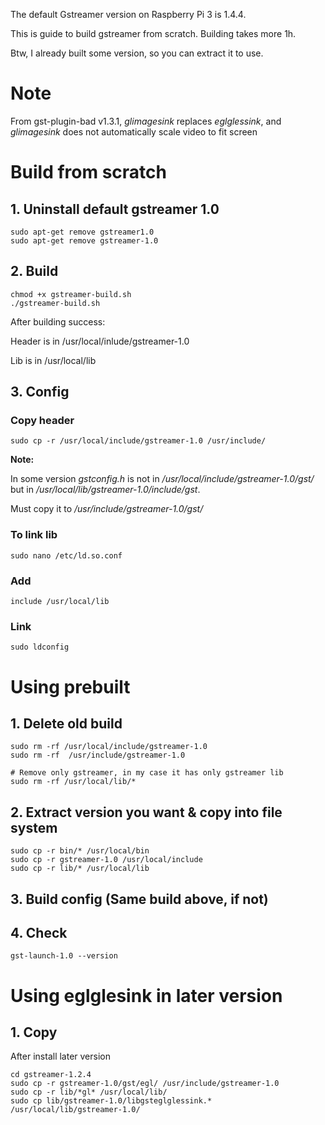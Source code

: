 The default Gstreamer version on Raspberry Pi 3 is 1.4.4. 

This is guide to build gstreamer from scratch. Building takes more 1h.

Btw, I already built some version, so you can extract it to use.

# Note

From gst-plugin-bad v1.3.1, *glimagesink* replaces *eglglessink*, and *glimagesink* does not automatically scale video to fit screen

# Build from scratch

## 1. Uninstall default gstreamer 1.0

```Shell
sudo apt-get remove gstreamer1.0
sudo apt-get remove gstreamer-1.0
```

## 2. Build

```Shell
chmod +x gstreamer-build.sh
./gstreamer-build.sh
```
After building success:

Header is in /usr/local/inlude/gstreamer-1.0 

Lib is in /usr/local/lib

## 3. Config

### Copy header

```Shell
sudo cp -r /usr/local/include/gstreamer-1.0 /usr/include/
```

**Note:**

In some version *gstconfig.h* is not in */usr/local/include/gstreamer-1.0/gst/* but in */usr/local/lib/gstreamer-1.0/include/gst*.

Must copy it to */usr/include/gstreamer-1.0/gst/*

### To link lib

```Shell
sudo nano /etc/ld.so.conf
```

### Add

```Shell
include /usr/local/lib
```

### Link 

```Shell
sudo ldconfig
```

# Using prebuilt 

## 1. Delete old build
	
```Shell
sudo rm -rf /usr/local/include/gstreamer-1.0
sudo rm -rf  /usr/include/gstreamer-1.0

# Remove only gstreamer, in my case it has only gstreamer lib
sudo rm -rf /usr/local/lib/*
```

## 2. Extract version you want & copy into file system

```Shell	
sudo cp -r bin/* /usr/local/bin
sudo cp -r gstreamer-1.0 /usr/local/include
sudo cp -r lib/* /usr/local/lib
```

## 3. Build config (Same build above, if not)

## 4. Check
	
```Shell
gst-launch-1.0 --version
```

# Using eglglesink in later version

## 1. Copy

After install later version

```
cd gstreamer-1.2.4
sudo cp -r gstreamer-1.0/gst/egl/ /usr/include/gstreamer-1.0
sudo cp -r lib/*gl* /usr/local/lib/
sudo cp lib/gstreamer-1.0/libgsteglglessink.* /usr/local/lib/gstreamer-1.0/
```



